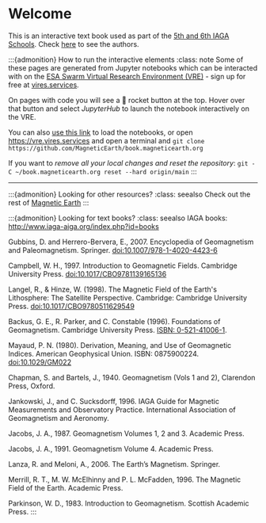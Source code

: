 # Welcome

This is an interactive text book used as part of the [5th and 6th IAGA Schools](https://iaga-aiga.org/iagaschool/). Check [here](https://github.com/MagneticEarth/book.magneticearth.org/blob/main/CONTRIBUTORS.md) to see the authors.

:::{admonition} How to run the interactive elements
:class: note
Some of these pages are generated from Jupyter notebooks which can be interacted with on the [ESA Swarm Virtual Research Environment (VRE)](https://earth.esa.int/eogateway/tools/swarm-vre) - sign up for free at [vires.services](https://vires.services).

On pages with code you will see a 🚀 rocket button at the top. Hover over that button and select *JupyterHub* to launch the notebook interactively on the VRE.

You can also [use this link](https://vre.vires.services/hub/user-redirect/git-pull?repo=https%3A//github.com/MagneticEarth/book.magneticearth.org&urlpath=lab/tree/book.magneticearth.org/geomag-obs-models&branch=main) to load the notebooks, or open <https://vre.vires.services> and open a terminal and `git clone https://github.com/MagneticEarth/book.magneticearth.org`

If you want to *remove all your local changes and reset the repository*: `git -C ~/book.magneticearth.org reset --hard origin/main`
:::


---

:::{admonition} Looking for other resources?
:class: seealso
Check out the rest of [Magnetic Earth](https://magneticearth.org)
:::

:::{admonition} Looking for text books?
:class: seealso
IAGA books: <http://www.iaga-aiga.org/index.php?id=books>

Gubbins, D. and Herrero-Bervera, E., 2007. Encyclopedia of Geomagnetism and Paleomagnetism. Springer. [doi:10.1007/978-1-4020-4423-6](https://doi.org/10.1007/978-1-4020-4423-6)

Campbell, W. H., 1997. Introduction to Geomagnetic Fields. Cambridge University Press. [doi:10.1017/CBO9781139165136](https://doi.org/10.1017/CBO9781139165136)

Langel, R., & Hinze, W. (1998). The Magnetic Field of the Earth's Lithosphere: The Satellite Perspective. Cambridge: Cambridge University Press. [doi:10.1017/CBO9780511629549](https://doi.org/10.1017/CBO9780511629549)

Backus, G. E., R. Parker, and C. Constable (1996). Foundations of Geomagnetism. Cambridge University Press. [ISBN: 0-521-41006-1](http://www.cambridge.org/0521410061).

Mayaud, P. N. (1980). Derivation, Meaning, and Use of Geomagnetic Indices. American Geophysical Union. ISBN: 0875900224. [doi:10.1029/GM022](https://doi.org/10.1029/GM022)

Chapman, S. and Bartels, J., 1940. Geomagnetism (Vols 1 and 2), Clarendon Press, Oxford.

Jankowski, J., and C. Sucksdorff, 1996. IAGA Guide for Magnetic Measurements and Observatory Practice. International Association of Geomagnetism and Aeronomy.

Jacobs, J. A., 1987. Geomagnetism Volumes 1, 2 and 3. Academic Press.

Jacobs, J. A., 1991. Geomagnetism Volume 4. Academic Press.

Lanza, R. and Meloni, A., 2006. The Earth’s Magnetism. Springer.

Merrill, R. T., M. W. McElhinny and P. L. McFadden, 1996. The Magnetic Field of the Earth. Academic Press.

Parkinson, W. D., 1983. Introduction to Geomagnetism. Scottish Academic Press.
:::
